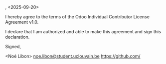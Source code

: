 <Belgium>, <2025-09-20>

I hereby agree to the terms of the Odoo Individual Contributor License
Agreement v1.0.

I declare that I am authorized and able to make this agreement and sign this
declaration.

Signed,

<Noé Libon> <noe.libon@student.uclouvain.be> https://github.com/<noelibon>
